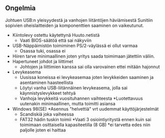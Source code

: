 ## Ongelmia
Johtuen USB:n yleisyydestä ja vanhojen liitäntöjen häviämisestä Sunitiin sopivien oheislaitteiden ja komponenttien saaminen on vaikeutunut.

* Kiintolevy ostettu käytettynä Huuto.netistä
	* Vaati BIOS-säätöä että sai näkyviin
* USB-Näppäimistön toimiminen PS/2-väylässä ei ollut varmaa
	* Osassa tuki, osassa ei
* Hiiren tarve minimaallinen joten yritys saada toimimaan jätettiin väliin.
* Hapertuneet johdot ja liittimet
	* Johtojen ja liittimien kanssa sai olla varovainen ettei mitään hajonnut
* Levykeasema
	* Uusissa koneissa ei levykeasemaa joten levykkeiden saaminen ja asentaminen haasteellista
	* Löytyi vanha USB-liitännäinen levykeasema, jolla sai käynnistyslevykkeet tehtyä
	* Vanhoja levykkeitä vuosituhannen vaihteesta
		*Luotettavuus uutenakin minimaallinen, mutta toimitti asiansa
* Windows 98(SE)
	*Asennus "helvettiä" vrt uudemmat käyttöjärjestelmät
	* Scandiskiä joka vaiheessa
	* FAT32 hädin tuskin toimii
		*Vaati 3 osiointiyritystä ennen kuin sai toimimaan osittaisella kapasiteetilla (8 GB)
			*ei tarvetta edes niin paljolle joten ei haittaa
